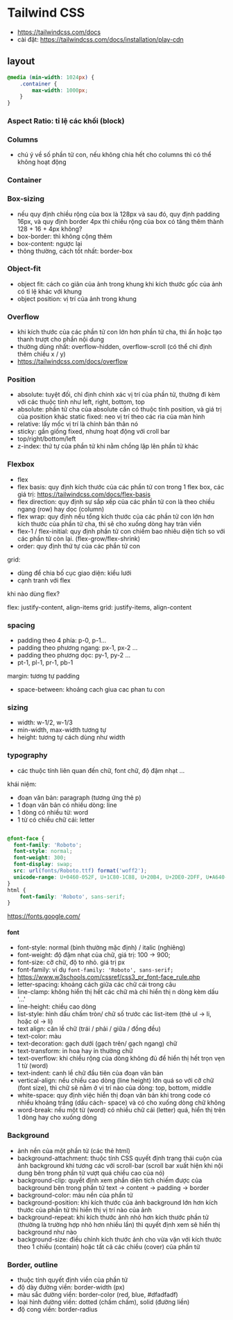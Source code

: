 # Tailwind CSS
- https://tailwindcss.com/docs
- cài đặt: https://tailwindcss.com/docs/installation/play-cdn

## layout
```css
@media (min-width: 1024px) {
    .container {
        max-width: 1000px;
    }
}
```
### Aspect Ratio: tỉ lệ các khối (block)
### Columns
- chú ý về số phần tử con, nếu không chia hết cho columns thì có thể không hoạt động
### Container
### Box-sizing
- nếu quy định chiều rộng của box là 128px và sau đó, quy định padding 16px, và quy định border 4px thì chiều rộng của box có tăng thêm thành 128 + 16 + 4px không?
- box-border: thì không cộng thêm
- box-content: ngược lại
- thông thường, cách tốt nhất: border-box

### Object-fit
- object fit: cách co giãn của ảnh trong khung khi kích thước gốc của ảnh có tỉ lệ khác với khung
- object position: vị trí của ảnh trong khung

### Overflow
- khi kích thước của các phần tử con lớn hơn phần tử cha, thì ẩn hoặc tạo thanh trượt cho phần nội dung
- thường dùng nhất: overflow-hidden, overflow-scroll (có thể chỉ định thêm chiều x / y)
- https://tailwindcss.com/docs/overflow

### Position
- absolute: tuyệt đối, chỉ định chính xác vị trí của phần tử, thường đi kèm với các thuộc tính như left, right, bottom, top
- absolute: phần tử cha của absolute cần có thuộc tính position, và giá trị của position khác static
fixed: neo vị trí theo các rìa của màn hình
- relative: lấy mốc vị trí là chính bản thân nó
- sticky: gần giống fixed, nhưng hoạt động với croll bar
- top/right/bottom/left
- z-index: thứ tự của phần tử khi nằm chồng lặp lên phần tử khác

### Flexbox
- flex
- flex basis: quy định kích thước của các phần tử con trong 1 flex box, các giá trị: https://tailwindcss.com/docs/flex-basis
- flex direction: quy định sự sắp xếp của các phần tử con là theo chiều ngang (row) hay dọc (column)
- flex wrap: quy định nếu tổng kích thước của các phần tử con lớn hơn kích thước của phần tử cha, thì sẽ cho xuống dòng hay tràn viền
- flex-1 / flex-initial: quy định phần tử con chiếm bao nhiêu diện tích so với các phần tử còn lại. (flex-grow/flex-shrink)
- order: quy định thứ tự của các phần tử con

grid:
- dùng để chia bố cục giao diện: kiểu lưới
- cạnh tranh với flex

khi nào dùng flex?

flex: justify-content, align-items
grid: justify-items, align-content

### spacing
- padding theo 4 phía: p-0, p-1...
- padding theo phương ngang: px-1, px-2 ...
- padding theo phương dọc: py-1, py-2 ...
- pt-1, pl-1, pr-1, pb-1

margin: tương tự padding

- space-between: khoảng cach giua cac phan tu con

### sizing
- width: w-1/2, w-1/3
- min-width, max-width tương tự
- height: tương tự cách dùng như width

### typography
- các thuộc tính liên quan đến chữ, font chữ, độ đậm nhạt ...

khái niệm:
- đoạn văn bản: paragraph (tương ứng thẻ p)
- 1 đoạn văn bản có nhiều dòng: line
- 1 dòng có nhiều từ: word
- 1 từ có chiều chữ cái: letter
```css

@font-face {
  font-family: 'Roboto';
  font-style: normal;
  font-weight: 300;
  font-display: swap;
  src: url(fonts/Roboto.ttf) format('woff2');
  unicode-range: U+0460-052F, U+1C80-1C88, U+20B4, U+2DE0-2DFF, U+A640-A69F, U+FE2E-FE2F;
}
html {
    font-family: 'Roboto', sans-serif;
}

```
https://fonts.google.com/

#### font
- font-style: normal (bình thường mặc định) / italic (nghiêng)
- font-weight: độ đậm nhạt của chữ, giá trị: 100 -> 900;
- font-size: cỡ chữ, độ to nhỏ. giá trị px
- font-family: ví dụ `font-family: 'Roboto', sans-serif;`
- https://www.w3schools.com/cssref/css3_pr_font-face_rule.php
- letter-spacing: khoảng cách giữa các chữ cái trong câu
- line-clamp: không hiển thị hết các chữ mà chỉ hiển thị n dòng kèm dấu '...'
- line-height: chiều cao dòng
- list-style: hình dấu chấm tròn/ chữ số trước các list-item (thẻ ul -> li, hoặc ol -> li)
- text align: căn lề chữ (trái / phải / giữa / đồng đều)
- text-color: màu
- text-decoration: gạch dưới (gạch trên/ gạch ngang) chữ
- text-transform: in hoa hay in thường chữ
- text-overflow: khi chiều rộng của dòng không đủ để hiển thị hết trọn vẹn 1 từ (word)
- text-indent: canh lề chữ đầu tiên của đoạn văn bản
- vertical-align: nếu chiều cao dòng (line height) lớn quá so với cỡ chữ (font size), thì chữ sẽ nằm ở vị trí nào của dòng: top, bottom, middle
- white-space: quy định việc hiển thị đoạn văn bản khi trong code có nhiều khoảng trắng (dấu cách- space) và có cho xuống dòng chữ không
- word-break: nếu một từ (word) có nhiều chữ cái (letter) quá, hiển thị trên 1 dòng hay cho xuống dòng


### Background
- ảnh nền của một phần tử (các thẻ html)
- background-attachment: thuộc tính CSS quyết định trạng thái cuộn của ảnh background khi tương các với scroll-bar (scroll bar xuất hiện khi nội dung bên trong phần tử vượt quá chiều cao của nó)
- background-clip: quyết định xem phần diện tích chiếm được của background bên trong phần tử text -> content -> padding -> border
- background-color: màu nền của phần tử
- background-position: khi kích thước của ảnh background lớn hơn kích thước của phần tử thì hiển thị vị trí nào của ảnh
- background-repeat: khi kích thước ảnh nhỏ hơn kích thước phần tử (thường là trường hợp nhỏ hơn nhiều lần) thì quyết định xem sẽ hiển thị background như nào
- background-size: điều chỉnh kích thước ảnh cho vừa vặn với kích thước theo 1 chiều (contain) hoặc tất cả các chiều (cover) của phần tử

### Border, outline
- thuộc tính quyết định viền của phần tử
- độ dày đường viền: border-width (px)
- màu sắc đường viền: border-color (red, blue, #dfadfadf)
- loại hình đường viền: dotted (chấm chấm), solid (đường liền)
- độ cong viền: border-radius
